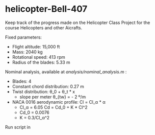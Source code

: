 # helicopter-Bell-407
Keep track of the progress made on the Helicopter Class Project for the course Helicopters and other Aicrafts.


Fixed parameters:

- Flight altitude: 15,000 ft
- Mass: 2040 kg
- Rotational speed: 413 rpm
- Radius of the blades: 5.33 m

Nominal analysis, available at *analysis/nominal_analysis.m* :
- Blades: 4
- Constant chord distribution: 0.27 m
- Twist distribution: θ_0 + θ_t * x
    - slope per meter θ_{tw} = - 2 º/m
- NACA 0016 aerodynamic profile: 
    Cl = Cl_α * α
    - Cl_α = 6.05 
    Cd = Cd_0 + K * Cl^2
    - Cd_0 = 0.0076
    - K = 0.3/Cl_α^2

Run script in 
